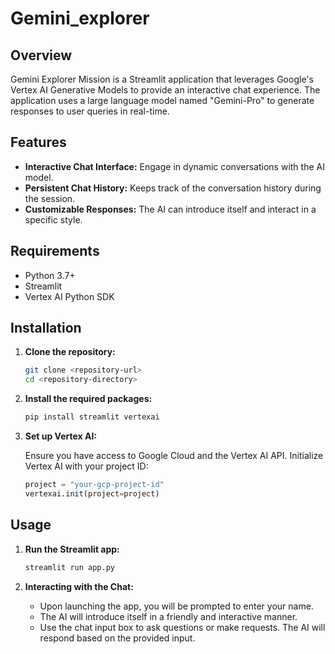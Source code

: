 # Gemini_explorer

## Overview

Gemini Explorer Mission is a Streamlit application that leverages Google's Vertex AI Generative Models to provide an interactive chat experience. The application uses a large language model named "Gemini-Pro" to generate responses to user queries in real-time.

## Features

- **Interactive Chat Interface:** Engage in dynamic conversations with the AI model.
- **Persistent Chat History:** Keeps track of the conversation history during the session.
- **Customizable Responses:** The AI can introduce itself and interact in a specific style.

## Requirements

- Python 3.7+
- Streamlit
- Vertex AI Python SDK

## Installation

1. **Clone the repository:**

   ```bash
   git clone <repository-url>
   cd <repository-directory>
   ```

2. **Install the required packages:**

   ```bash
   pip install streamlit vertexai
   ```

3. **Set up Vertex AI:**

   Ensure you have access to Google Cloud and the Vertex AI API. Initialize Vertex AI with your project ID:

   ```python
   project = "your-gcp-project-id"
   vertexai.init(project=project)
   ```

## Usage

1. **Run the Streamlit app:**

   ```bash
   streamlit run app.py
   ```

2. **Interacting with the Chat:**

   - Upon launching the app, you will be prompted to enter your name.
   - The AI will introduce itself in a friendly and interactive manner.
   - Use the chat input box to ask questions or make requests. The AI will respond based on the provided input.
